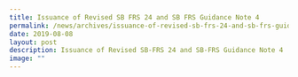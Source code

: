 ```yaml
---
title: Issuance of Revised SB FRS 24 and SB FRS Guidance Note 4
permalink: /news/archives/issuance-of-revised-sb-frs-24-and-sb-frs-guidance-note-4/
date: 2019-08-08
layout: post
description: Issuance of Revised SB-FRS 24 and SB-FRS Guidance Note 4
image: ""
---
```

